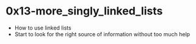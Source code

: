 # 0x13-more_singly_linked_lists


* How to use linked lists
* Start to look for the right source of information without too much help
